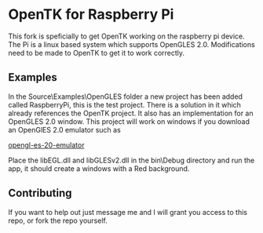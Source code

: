 OpenTK for Raspberry Pi
=======================

This fork is speficially to get OpenTK working on the raspberry pi device. The Pi is a linux based system which 
supports OpenGLES 2.0. Modifications need to be made to OpenTK to get it to work correctly. 

Examples
--------

In the Source\Examples\OpenGLES folder a new project has been added called RaspberryPi, this is the test project.
There is a solution in it which already references the OpenTK project. It also has an implementation for an
OpenGLES 2.0 window. This project will work on windows if you download an OpenGlES 2.0 emulator such as 

[opengl-es-20-emulator](http://www.malideveloper.com/opengl-es-20-emulator.php)

Place the libEGL.dll and libGLESv2.dll in the bin\Debug directory and run the app, it should create a windows with a Red 
background. 

Contributing
------------

If you want to help out just message me and I will grant you access to this repo, or fork the repo yourself.